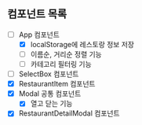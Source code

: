 ## 컴포넌트 목록

- [ ] App 컴포넌트
  - [x] localStorage에 레스토랑 정보 저장
  - [ ] 이름순, 거리순 정렬 기능
  - [ ] 카테고리 필터링 기능
- [ ] SelectBox 컴포넌트
- [x] RestaurantItem 컴포넌트
- [x] Modal 공통 컴포넌트
  - [x] 열고 닫는 기능
- [x] RestaurantDetailModal 컴포넌트
